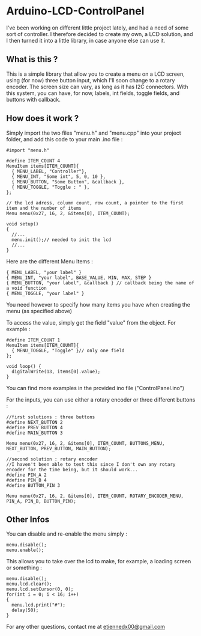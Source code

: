 # Arduino-LCD-ControlPanel

I've been working on different little project lately, and had a need of some sort of controller. I therefore decided to create my own, a LCD solution, and I then turned it into a little library, in case anyone else can use it.

## What is this ?

This is a simple library that allow you to create a menu on a LCD screen, using (for now) three button input, which I'll soon change to a rotary encoder. The screen size can vary, as long as it has I2C connectors.
With this system, you can have, for now, labels, int fields, toggle fields, and buttons with callback.

## How does it work ?

Simply import the two files "menu.h" and "menu.cpp" into your project folder, and add this code to your main .ino file :

    #import "menu.h"
    
    #define ITEM_COUNT 4
    MenuItem items[ITEM_COUNT]{
      { MENU_LABEL, "Controller"},
      { MENU_INT, "Some int", 5, 0, 10 },
      { MENU_BUTTON, "Some Button", &callback },
      { MENU_TOGGLE, "Toggle : " }, 
    };
    
    // the lcd adress, column count, row count, a pointer to the first item and the number of items
    Menu menu(0x27, 16, 2, &items[0], ITEM_COUNT);
    
    void setup()
    {
      //...
      menu.init();// needed to init the lcd
      //...
    }

Here are the different Menu Items : 

    { MENU_LABEL, "your label" }
    { MENU_INT, "your label", BASE_VALUE, MIN, MAX, STEP }
    { MENU_BUTTON, "your label", &callback } // callback being the name of a void function
    { MENU_TOGGLE, "your label" }

You need however to specify how many items you have when creating the menu (as specified above)

To access the value, simply get the field "value" from the object. For example : 

    #define ITEM_COUNT 1
    MenuItem items[ITEM_COUNT]{
      { MENU_TOGGLE, "Toggle" }// only one field
    };
    
    void loop() {
      digitalWrite(13, items[0].value);
    }
    
You can find more examples in the provided ino file ("ControlPanel.ino")

For the inputs, you can use either a rotary encoder or three different buttons : 

    //first solutions : three buttons
    #define NEXT_BUTTON 2
    #define PREV_BUTTON 4
    #define MAIN_BUTTON 3
    
    Menu menu(0x27, 16, 2, &items[0], ITEM_COUNT, BUTTONS_MENU, NEXT_BUTTON, PREV_BUTTON, MAIN_BUTTON);
    
    //second solution : rotary encoder
    //I haven't been able to test this since I don't own any rotary encoder for the time being, but it should work...
    #define PIN_A 2
    #define PIN_B 4
    #define BUTTON_PIN 3
    
    Menu menu(0x27, 16, 2, &items[0], ITEM_COUNT, ROTARY_ENCODER_MENU, PIN_A, PIN_B, BUTTON_PIN);
    

## Other Infos

You can disable and re-enable the menu simply : 
    
    menu.disable();
    menu.enable();
    
This allows you to take over the lcd to make, for example, a loading screen or something : 

    menu.disable();
    menu.lcd.clear();
    menu.lcd.setCursor(0, 0);
    for(int i = 0; i < 16; i++)
    {
      menu.lcd.print("#");
      delay(50);
    }
    
For any other questions, contact me at etiennedx00@gmail.com
